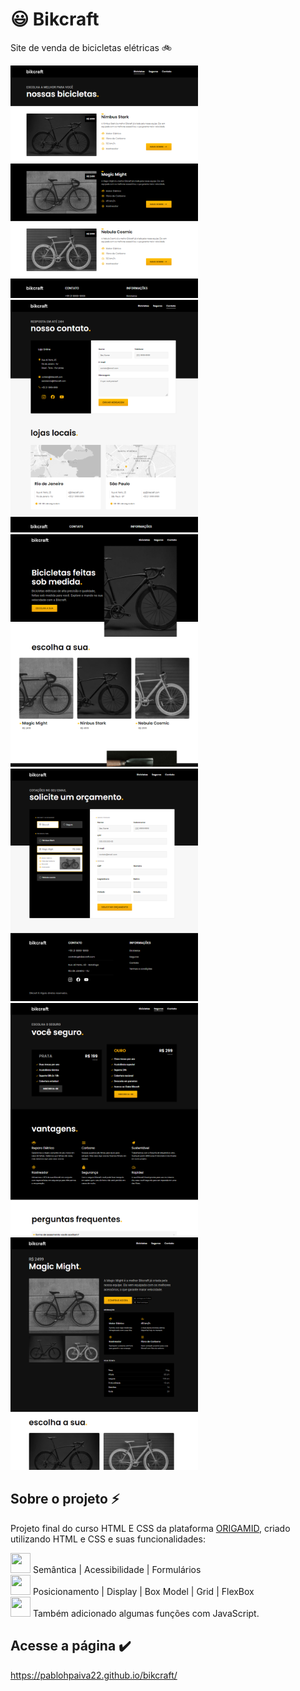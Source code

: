 # <h1> 😃 Bikcraft</h1> 
Site de venda de bicicletas elétricas 🚲

<img src="img/Readme/bicicletas.PNG" width="300"/> <img src="img/Readme/contato.PNG" width="300"/> <img src="img/Readme/index.PNG" width="300"/> <img src="img/Readme/orcamento.PNG" width="300"/> <img src="img/Readme/seguros.PNG" width="300"/> <img src="img/Readme/magic-might.png" width="300"/>

## Sobre o projeto ⚡
Projeto final do curso HTML E CSS da plataforma [ORIGAMID](https://www.origamid.com/), criado utilizando HTML e CSS e suas funcionalidades:

<img src="https://cdn.jsdelivr.net/gh/devicons/devicon/icons/html5/html5-original-wordmark.svg" height="32" width="32"/> Semântica | Acessibilidade | Formulários <br>
<img src="https://cdn.jsdelivr.net/gh/devicons/devicon/icons/css3/css3-original-wordmark.svg" height="32" width="32"/> Posicionamento | Display | Box Model | Grid | FlexBox <br>
<img src="https://cdn.jsdelivr.net/gh/devicons/devicon/icons/javascript/javascript-original.svg" height="32" width="32"/> Também adicionado algumas funções com JavaScript.

## Acesse a página ✔️

https://pablohpaiva22.github.io/bikcraft/
